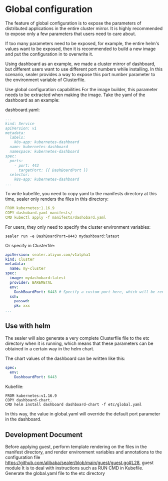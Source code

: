 # Global configuration

The feature of global configuration is to expose the parameters of distributed applications in the entire cluster mirror. 
It is highly recommended to expose only a few parameters that users need to care about.

If too many parameters need to be exposed, for example, the entire helm's values ​​want to be exposed, 
then it is recommended to build a new image and put the configuration in to overwrite it.

Using dashboard as an example, we made a cluster mirror of dashboard, 
but different users want to use different port numbers while installing. 
In this scenario, sealer provides a way to expose this port number parameter to the environment variable of Clusterfile. 

Use global configuration capabilities
For the image builder, this parameter needs to be extracted when making the image. 
Take the yaml of the dashboard as an example:

dashboard.yaml:

```yaml
...
kind: Service
apiVersion: v1
metadata:
  labels:
    k8s-app: kubernetes-dashboard
  name: kubernetes-dashboard
  namespace: kubernetes-dashboard
spec:
  ports:
    - port: 443
      targetPort: {{ DashBoardPort }}
  selector:
    k8s-app: kubernetes-dashboard
...
```

To write kubefile, you need to copy yaml to the manifests directory at this time, 
sealer only renders the files in this directory:

```yaml
FROM kubernetes:1.16.9
COPY dashobard.yaml manifests/
CMD kubectl apply -f manifests/dashobard.yaml
```

For users, they only need to specify the cluster environment variables:

```shell script
sealer run -e DashBoardPort=8443 mydashboard:latest
```
Or specify in Clusterfile:

```yaml
apiVersion: sealer.aliyun.com/v1alpha1
kind: Cluster
metadata:
  name: my-cluster
spec:
  image: mydashobard:latest
  provider: BAREMETAL
  env:
    DashBoardPort: 6443 # Specify a custom port here, which will be rendered into the mirrored yaml
  ssh:
    passwd:
    pk: xxx
...
```

## Use with helm

The sealer will also generate a very complete Clusterfile file to the etc directory when it is running, 
which means that these parameters can be obtained in a certain way in the helm chart.

The chart values ​​of the dashboard can be written like this:

```yaml
spec:
  env:
    DashboardPort: 6443
```
Kubefile:

```shell script
FROM kubernetes:v1.16.9
COPY dashboard-chart.
CMD helm install dashboard dashboard-chart -f etc/global.yaml
```
In this way, the value in global.yaml will override the default port parameter in the dashboard.

## Development Document

Before applying guest, perform template rendering on the files in the manifest directory, 
and render environment variables and annotations to the configuration file 
https://github.com/alibaba/sealer/blob/main/guest/guest.go#L28, 
guest module It is to deal with instructions such as RUN CMD in Kubefile.
Generate the global.yaml file to the etc directory